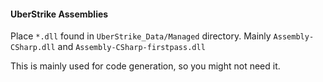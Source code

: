 #### UberStrike Assemblies
Place `*.dll` found in `UberStrike_Data/Managed` directory.
Mainly `Assembly-CSharp.dll` and `Assembly-CSharp-firstpass.dll`

This is mainly used for code generation, so you might not need it.
